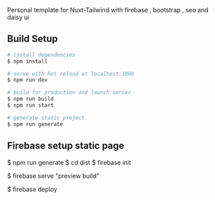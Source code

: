 

Personal template for Nuxt-Tailwind with firebase , bootstrap , seo and daisy ui

## Build Setup

```bash
# install dependencies
$ npm install

# serve with hot reload at localhost:3000
$ npm run dev

# build for production and launch server
$ npm run build
$ npm run start

# generate static project
$ npm run generate
```
## Firebase setup static page 

$ npm run generate
$ cd dist
$ firebase init 

$ firebase serve
 "preview build"

$ firebase deploy
